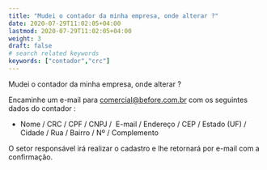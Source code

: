 ```yaml
---
title: "Mudei o contador da minha empresa, onde alterar ?"
date: 2020-07-29T11:02:05+04:00
lastmod: 2020-07-29T11:02:05+04:00
weight: 3
draft: false
# search related keywords
keywords: ["contador","crc"]
---
```


Mudei o contador da minha empresa, onde alterar ?

Encaminhe um e-mail para comercial@before.com.br com os seguintes dados do contador :

- Nome / CRC / CPF / CNPJ /  E-mail /  Endereço / CEP / Estado (UF) / Cidade / Rua / Bairro / Nº / Complemento

O setor responsável irá realizar o cadastro e lhe retornará por e-mail com a confirmação.
